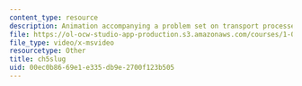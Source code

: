 ```yaml
---
content_type: resource
description: Animation accompanying a problem set on transport processes in the environment.
file: https://ol-ocw-studio-app-production.s3.amazonaws.com/courses/1-061-transport-processes-in-the-environment-fall-2008/00ec0b8669e1e335db9e2700f123b505_ch5slug.avi
file_type: video/x-msvideo
resourcetype: Other
title: ch5slug
uid: 00ec0b86-69e1-e335-db9e-2700f123b505
---
```

